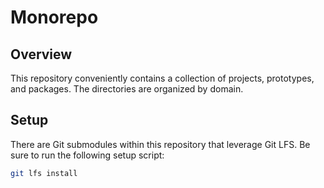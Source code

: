 # Monorepo

## Overview

This repository conveniently contains a collection of projects, prototypes, and
packages. The directories are organized by domain.

## Setup

There are Git submodules within this repository that leverage Git LFS. Be sure
to run the following setup script:

```bash
git lfs install
```
